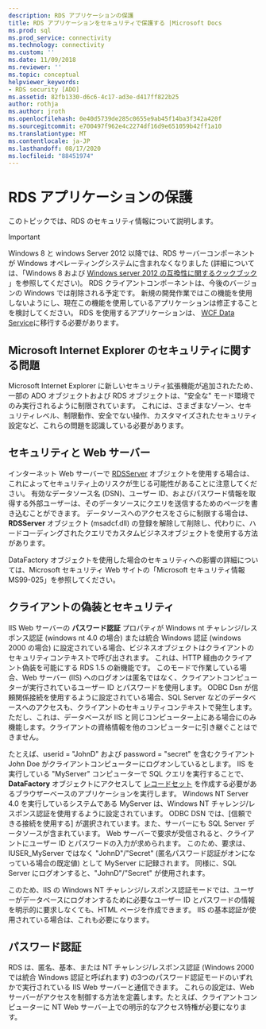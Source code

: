 ```yaml
---
description: RDS アプリケーションの保護
title: RDS アプリケーションをセキュリティで保護する |Microsoft Docs
ms.prod: sql
ms.prod_service: connectivity
ms.technology: connectivity
ms.custom: ''
ms.date: 11/09/2018
ms.reviewer: ''
ms.topic: conceptual
helpviewer_keywords:
- RDS security [ADO]
ms.assetid: 82fb1330-d6c6-4c17-ad3e-d417ff822b25
author: rothja
ms.author: jroth
ms.openlocfilehash: 0e40d5739de285c0655e9ab45f14ba3f342a420f
ms.sourcegitcommit: e700497f962e4c2274df16d9e651059b42ff1a10
ms.translationtype: MT
ms.contentlocale: ja-JP
ms.lasthandoff: 08/17/2020
ms.locfileid: "88451974"
---
```

# <a name="securing-rds-applications"></a>RDS アプリケーションの保護
このトピックでは、RDS のセキュリティ情報について説明します。  
  
> [!IMPORTANT]
>  Windows 8 と windows Server 2012 以降では、RDS サーバーコンポーネントが Windows オペレーティングシステムに含まれなくなりました (詳細については、「Windows 8 および [Windows server 2012 の互換性に関するクックブック](https://www.microsoft.com/download/details.aspx?id=27416) 」を参照してください)。 RDS クライアントコンポーネントは、今後のバージョンの Windows では削除される予定です。 新規の開発作業ではこの機能を使用しないようにし、現在この機能を使用しているアプリケーションは修正することを検討してください。 RDS を使用するアプリケーションは、 [WCF Data Service](https://go.microsoft.com/fwlink/?LinkId=199565)に移行する必要があります。  
  
## <a name="microsoft-internet-explorer-security-issues"></a>Microsoft Internet Explorer のセキュリティに関する問題  
 Microsoft Internet Explorer に新しいセキュリティ拡張機能が追加されたため、一部の ADO オブジェクトおよび RDS オブジェクトは、"安全な" モード環境でのみ実行されるように制限されています。 これには、さまざまなゾーン、セキュリティレベル、制限動作、安全でない操作、カスタマイズされたセキュリティ設定など、これらの問題を認識している必要があります。  
  
## <a name="security-and-your-web-server"></a>セキュリティと Web サーバー  
 インターネット Web サーバーで [RDSServer](../../../ado/reference/rds-api/datafactory-object-rdsserver.md) オブジェクトを使用する場合は、これによってセキュリティ上のリスクが生じる可能性があることに注意してください。 有効なデータソース名 (DSN)、ユーザー ID、およびパスワード情報を取得する外部ユーザーは、そのデータソースにクエリを送信するためのページを書き込むことができます。 データソースへのアクセスをさらに制限する場合は、 **RDSServer** オブジェクト (msadcf.dll) の登録を解除して削除し、代わりに、ハードコーディングされたクエリでカスタムビジネスオブジェクトを使用する方法があります。  
  
 DataFactory オブジェクトを使用した場合のセキュリティへの影響の詳細については、Microsoft セキュリティ Web サイトの「Microsoft セキュリティ情報 MS99-025」を参照してください。  
  
## <a name="client-impersonation-and-security"></a>クライアントの偽装とセキュリティ  
 IIS Web サーバーの **パスワード認証** プロパティが Windows nt チャレンジ/レスポンス認証 (windows nt 4.0 の場合) または統合 Windows 認証 (windows 2000 の場合) に設定されている場合、ビジネスオブジェクトはクライアントのセキュリティコンテキストで呼び出されます。 これは、HTTP 経由のクライアント偽装を可能にする RDS 1.5 の新機能です。 このモードで作業している場合、Web サーバー (IIS) へのログオンは匿名ではなく、クライアントコンピューターが実行されているユーザー ID とパスワードを使用します。 ODBC Dsn が信頼関係接続を使用するように設定されている場合、SQL Server などのデータベースへのアクセスも、クライアントのセキュリティコンテキストで発生します。 ただし、これは、データベースが IIS と同じコンピューター上にある場合にのみ機能します。クライアントの資格情報を他のコンピューターに引き継ぐことはできません。  
  
 たとえば、userid = "JohnD" および password = "secret" を含むクライアント John Doe がクライアントコンピューターにログオンしているとします。 IIS を実行している "MyServer" コンピューターで SQL クエリを実行することで、 **DataFactory** オブジェクトにアクセスして [レコードセット](../../../ado/reference/ado-api/recordset-object-ado.md) を作成する必要があるブラウザーベースのアプリケーションを実行します。 Windows NT Server 4.0 を実行しているシステムである MyServer は、Windows NT チャレンジ/レスポンス認証を使用するように設定されています。 ODBC DSN では、[信頼できる接続を使用する] が選択されています。また、サーバーにも SQL Server データソースが含まれています。 Web サーバーで要求が受信されると、クライアントにユーザー ID とパスワードの入力が求められます。 このため、要求は、IUSER_MyServer ではなく "JohnD"/"Secret" (匿名パスワード認証がオンになっている場合の既定値) として MyServer に記録されます。 同様に、SQL Server にログオンすると、"JohnD"/"Secret" が使用されます。  
  
 このため、IIS の Windows NT チャレンジ/レスポンス認証モードでは、ユーザーがデータベースにログオンするために必要なユーザー ID とパスワードの情報を明示的に要求しなくても、HTML ページを作成できます。 IIS の基本認証が使用されている場合は、これも必要になります。  
  
## <a name="password-authentication"></a>パスワード認証  
 RDS は、匿名、基本、または NT チャレンジ/レスポンス認証 (Windows 2000 では統合 Windows 認証と呼ばれます) の3つのパスワード認証モードのいずれかで実行されている IIS Web サーバーと通信できます。 これらの設定は、Web サーバーがアクセスを制御する方法を定義します。たとえば、クライアントコンピューターに NT Web サーバー上での明示的なアクセス特権が必要になります。


